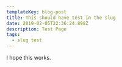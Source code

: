 ```yaml
---
templateKey: blog-post
title: This should have test in the slug
date: 2019-02-05T22:36:24.898Z
description: Test Page
tags:
  - slug test
---
```

I hope this works.

